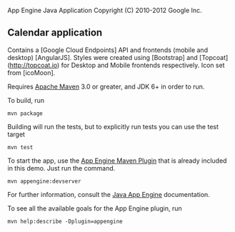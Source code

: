App Engine Java Application
Copyright (C) 2010-2012 Google Inc.

## Calendar application

Contains a [Google Cloud Endpoints] API and frontends (mobile and desktop) [AngularJS].
Styles were created using [Bootstrap] and [Topcoat] (http://topcoat.io) for Desktop and Mobile frontends respectively.
Icon set from [icoMoon].

Requires [Apache Maven](http://maven.apache.org) 3.0 or greater, and JDK 6+ in order to run.

To build, run

    mvn package

Building will run the tests, but to explicitly run tests you can use the test target

    mvn test

To start the app, use the [App Engine Maven Plugin](http://code.google.com/p/appengine-maven-plugin/) that is already included in this demo.  Just run the command.

    mvn appengine:devserver

For further information, consult the [Java App Engine](https://developers.google.com/appengine/docs/java/overview) documentation.

To see all the available goals for the App Engine plugin, run

    mvn help:describe -Dplugin=appengine
